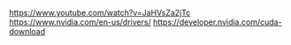 https://www.youtube.com/watch?v=JaHVsZa2jTc
https://www.nvidia.com/en-us/drivers/ 
https://developer.nvidia.com/cuda-download